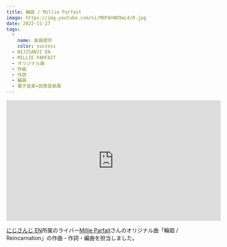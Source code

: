 ```yaml
---
title: 輪廻 / Millie Parfait
image: https://img.youtube.com/vi/M0F0nND9wL4/0.jpg
date: 2022-11-27
tags:
  -
    name: 楽曲提供
    color: success
  - NIJISANJI EN
  - MILLIE PARFAIT
  - オリジナル曲
  - 作曲
  - 作詞
  - 編曲
  - 電子音楽×民族音楽風
---
```


<iframe width="560" height="315" src="https://www.youtube.com/embed/M0F0nND9wL4" title="YouTube video player" frameborder="0" allow="accelerometer; autoplay; clipboard-write; encrypted-media; gyroscope; picture-in-picture" allowfullscreen></iframe>

[にじさんじ EN](https://www.nijisanji.jp/)所属のライバー[Millie Parfait](https://www.nijisanji.jp/talents/l/millie-parfait)さんのオリジナル曲「輪廻 / Reincarnation」の作曲・作詞・編曲を担当しました。